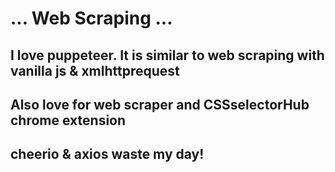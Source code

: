 # ... Web Scraping ...

## I love puppeteer. It is similar to web scraping with vanilla js & xmlhttprequest

## Also love for web scraper and CSSselectorHub chrome extension

## cheerio & axios waste my day!
